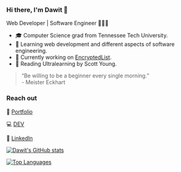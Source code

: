 ### Hi there, I'm Dawit 👋

Web Developer | Software Engineer 👨🏾‍💻

- 🎓 Computer Science grad from Tennessee Tech University.
- 🌱 Learning web development and different aspects of software engineering.
- 🔭 Currently working on [EncryptedList](https://encryptedlist.xyz).
- 📖 Reading Ultralearning by Scott Young.

> “Be willing to be a beginner every single morning.” <br />- Meister Eckhart

### Reach out

🔗 [Portfolio](https://oneminch.dev)

💻 [DEV](https://dev.to/oneminch) 

💼 [LinkedIn](https://linkedin.com/in/oneminch)

[![Dawit's GitHub stats](https://github-readme-stats.vercel.app/api?username=oneminch&show_icons=true&theme=dark)](https://github.com/anuraghazra/github-readme-stats)

[![Top Languages](https://github-readme-stats.vercel.app/api/top-langs/?username=oneminch&layout=compact&theme=dark)](https://github.com/anuraghazra/github-readme-stats)

